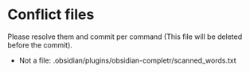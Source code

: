 # Conflict files
Please resolve them and commit per command (This file will be deleted before the commit).
- Not a file: .obsidian/plugins/obsidian-completr/scanned_words.txt
